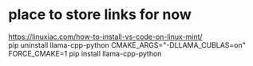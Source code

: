 # place to store links for now
https://linuxiac.com/how-to-install-vs-code-on-linux-mint/<br />
pip uninstall llama-cpp-python
CMAKE_ARGS="-DLLAMA_CUBLAS=on" FORCE_CMAKE=1 pip install llama-cpp-python


